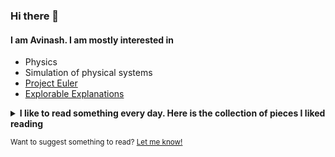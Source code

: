 ### Hi there 👋

#### I am Avinash. I am mostly interested in

- Physics
- Simulation of physical systems
- [Project Euler](https://projecteuler.net/)
- [Explorable Explanations](https://explorabl.es/)

<details>
<summary><strong>I like to read something every day. Here is the collection of pieces I liked reading</strong></summary>

- \[[Windows brings out the Rorschach test in everyone](https://devblogs.microsoft.com/oldnewthing/20030825-00/?p=42803)\], \[[Who is the child in the old Microsoft certificates?](https://www.reddit.com/r/windows/comments/1bevudl/who_is_the_child_in_the_old_microsoft_certificates/)\]
- [Letter from Iddin-Sin to Zinu](https://en.wikipedia.org/wiki/Letter_from_Iddin-Sin_to_Zinu)
- \[[3.141592653589793238462643383279502884197169399375105820974944592.com](https://web.archive.org/web/20040714070100/http://3.141592653589793238462643383279502884197169399375105820974944592.com/)\], \[[ee.eeeeeeeeeeeeeeeeeeeeeeeeeeeeeeeeeeeeeeeeeeeeeeeeeeeeeeeeeeeeeee.ee](http://ee.eeeeeeeeeeeeeeeeeeeeeeeeeeeeeeeeeeeeeeeeeeeeeeeeeeeeeeeeeeeeeee.ee/)\]
- [If I sliced the universe in half, would the slice go through a star?](https://physics.stackexchange.com/q/388802)
- \[[Even more pi in the sky: Calculating 100 trillion digits of pi on Google Cloud](https://cloud.google.com/blog/products/compute/calculating-100-trillion-digits-of-pi-on-google-cloud)\], \[[Pi delivery](https://pi.delivery/)\]
- \[[Writing in Pilish](http://www.cadaeic.net/pilish.htm)\], \[[Near a Raven](http://www.cadaeic.net/naraven.htm)\], \[[Cadaeic Cadenza](http://www.cadaeic.net/cadenza.htm)\]
- [Someone’s Been Messing With My Subnormals!](https://moyix.blogspot.com/2022/09/someones-been-messing-with-my-subnormals.html)
- [How Many Decimals of Pi Do We Really Need?](https://www.jpl.nasa.gov/edu/news/2016/3/16/how-many-decimals-of-pi-do-we-really-need/)
- [My Hardest Bug Ever](https://www.gamedeveloper.com/programming/my-hardest-bug-ever)
- [Von Neumann and Nobert Weiner](https://richardhartersworld.com/weiner/)
- [Pele: When India fell in and out of love with the 'wizard of football'](https://www.bbc.com/news/world-asia-india-63869476)
- [Ailing Brussels: Portrait of a city where inequalities operate in a vicious circle](https://bxl-malade.medor.coop/)
- [Discovered in the deep: the incredible fish with a transparent head](https://www.theguardian.com/environment/2022/aug/31/barreleye-incredible-fish-with-a-transparent-head)
- [Abdus Salam: The real story of Pakistan's Nobel prize winner](https://www.dawn.com/news/1311473/abdus-salam-the-real-story-of-pakistans-nobel-prize-winner)
- [Writer Evan Ratliff Tried to Vanish: Here's What Happened](https://www.wired.com/2009/11/ff-vanish2/)
- [Are Telescopes the Only Way to Find Dark Matter?](https://www.scientificamerican.com/article/are-telescopes-the-only-way-to-find-dark-matter/)
- [Son Doong 360: Exploring the world's largest cave](https://www.nationalgeographic.com/news-features/son-doong-cave/2/#s=pano37)
- [What a Tiny Masterpiece Reveals About Power and Beauty](https://www.nytimes.com/interactive/2021/04/02/arts/design/shah-jahan-chitarman.html)
- [Who Gets to Breathe Clean Air in New Delhi?](https://www.nytimes.com/interactive/2020/12/17/world/asia/india-pollution-inequality.html)
- [Buffalo buffalo Buffalo buffalo buffalo buffalo Buffalo buffalo](https://en.wikipedia.org/wiki/Buffalo_buffalo_Buffalo_buffalo_buffalo_buffalo_Buffalo_buffalo)
- [The Awesomest 7-Year Postdoc or: How I Learned to Stop Worrying and Love the Tenure-Track Faculty Life](https://blogs.scientificamerican.com/guest-blog/the-awesomest-7-year-postdoc-or-how-i-learned-to-stop-worrying-and-love-the-tenure-track-faculty-life/)
- [What effects would a change in the nature of human sexuality have on society and infrastructure?](https://worldbuilding.stackexchange.com/a/2613)
- \[[Through a Glass, Darkly](https://www.planetary.org/articles/through-a-glass-darkly)\], \[[Flawed beauties](https://www.planetary.org/articles/20150202-flawed-beauties)\]
- [A Path Less Taken to the Peak of the Math World](https://www.quantamagazine.org/a-path-less-taken-to-the-peak-of-the-math-world-20170627/)
- [Should I seek professional help because I have a lot of math books?](https://academia.stackexchange.com/questions/156189/should-i-seek-professional-help-because-i-have-a-lot-of-math-books)

- \[[Welcome to the land that no country wants][birt1]\], \[[American plans to use 'his' piece of Africa for advancement of science][birt2]\]

  [birt1]: <https://www.theguardian.com/world/2016/mar/03/welcome-to-the-land-that-no-country-wants-bir-tawil>
  [birt2]: <https://www.theguardian.com/world/2014/jul/16/american-claim-africa-science-jeremiah-heaton-egypt-sudan>
- \[[What happened to Myanmar's ghosts?][myan1]\], \[[Inside Burma’s ghost town capital city, which is 4 times the size of London with a fraction of the population][myan2]\]
  
  [myan1]: <http://www.bbc.com/travel/story/20191112-what-happened-to-myanmars-ghosts>
  [myan2]: <https://www.independent.co.uk/travel/inside-burma-s-ghost-town-capital-city-which-4-times-size-london-fraction-population-a7805081.html>
- [Gravity, Gizmos, and a Grand Theory of Interstellar Travel](https://www.wired.com/story/mach-effect-thrusters-interstellar-travel/)
- [Truly, madly, deeply: meet the people turning their basements into secret fantasy worlds](https://www.theguardian.com/lifeandstyle/2020/aug/30/truly-madly-deeply-meet-the-people-turning-their-basements-into-secret-fantasy-worlds)
- [Epic flood sends cavers scrambling for their lives](https://www.nationalgeographic.com/adventure/2018/10/flood-escape-deepest-cave-veryovkina-abkhazia/)
- [Islanders running out of isolation: Tim McGirk in the Andaman Islands reports on the fate of the Sentinelese](https://www.independent.co.uk/news/world/islanders-running-out-of-isolation-tim-mcgirk-in-the-andaman-islands-reports-on-the-fate-of-the-1477566.html) <!-- https://books.google.co.in/books?id=TZOvYPBrxl0C&pg=PA287&redir_esc=y#v=onepage&q&f=false (check the reference of this chapter, Pandit and Chattopadhyay, 1993) -->
- \[[Nicolas Bourbaki: The greatest mathematician who never was][bou1]\], \[[Nicolas Bourbaki][bou2]\]
  
  [bou1]: <https://theconversation.com/nicolas-bourbaki-the-greatest-mathematician-who-never-was-122845>
  [bou2]: <https://en.wikipedia.org/wiki/Nicolas_Bourbaki>
- \[[An Unprecedented Look at a Young Woman’s Face Transplant][face1]\], \[[How a Transplanted Face Transformed Katie Stubblefield’s Life][face2]\], \[[Building Katie’s New Face][face3]\], \[[The Emotional Journey of Photographing a Face Transplant][face4]\]
  
  [face1]: <https://www.nationalgeographic.com/magazine/2018/09/face-transplant-katie-stubblefield-photography-interactive/>
  [face2]: <https://www.nationalgeographic.com/magazine/2018/09/face-transplant-katie-stubblefield-story-identity-surgery-science/>
  [face3]: <https://www.nationalgeographic.com/magazine/2018/09/face-transplant-katie-stubblefield-surgery-timeline-interactive/>
  [face4]: <https://www.nationalgeographic.com/culture/2018/08/face-transplant-surgery-photography-maggie-steber-lynn-johnson/>
- [The Strange Lure of Other People's Photos](https://www.nytimes.com/2020/07/30/magazine/the-strange-lure-of-other-peoples-photos.html)
- [Cosmologists Debate How Fast the Universe Is Expanding](https://www.quantamagazine.org/cosmologists-debate-how-fast-the-universe-is-expanding-20190808/)
- [Why we should explore Venus before Mars](https://mashable.com/feature/venus-mars-space-exploration/)
- [The Devastating Decline of a Brilliant Young Coder](https://www.wired.com/story/lee-holloway-devastating-decline-brilliant-young-coder/)
- [How To Become A Centaur](https://jods.mitpress.mit.edu/pub/issue3-case/release/6)

<!--

TO READ:
========
- [A question on probability](https://math.stackexchange.com/questions/4811983/game-theory-probability-interview-question)
- [UN and the armed conflicts](https://politics.stackexchange.com/questions/82825/have-un-forces-ever-successfully-defended-a-region)
- [The web is dead](https://www.wired.com/2010/08/ff-webrip/)
- [Atlanta airport](https://edition.cnn.com/interactive/2013/11/travel/atl24/index.html)
- [Hotel Death](https://edition.cnn.com/interactive/2014/04/world/india-hotel-death/index.html)
- [Salman Rushdie on Midnight's Children at 40: 'India is no longer the country of this novel'](https://www.theguardian.com/books/2021/apr/03/salman-rushdie-on-midnights-children-at-40-india-is-no-longer-the-country-of-this-novel)
- [w](https://www.thehindu.com/sci-tech/science/this-is-a-wonderful-time-to-work-on-black-holes-astrophysicist-parameswaran-ajith/article33581757.ece)
- [Sci-Hub](https://arxiv.org/pdf/2006.14979.pdf)
- [Pradeep Mutalik's Puzzle](https://www.quantamagazine.org/three-math-puzzles-inspired-by-john-horton-conway-20201015/)
- [What is the Geometry of the Universe?](https://www.quantamagazine.org/what-is-the-geometry-of-the-universe-20200316/)
- [The map of mathematics](https://www.quantamagazine.org/the-map-of-mathematics-20200213/)
- [C program for multiplication without using `*` or `+` operator](https://codegolf.stackexchange.com/a/18270)

From my older list:
- [The Iranian Smugglers Trafficking Fuel Into Pakistan](https://www.wired.com/story/fuel-smugglers-photos/)
- [Inside the Hunt for Russia’s Most Notorious Hacker](https://www.wired.com/2017/03/russian-hacker-spy-botnet/)
- [The Last Death-Defying Honey Hunter of Nepal](https://www.nationalgeographic.com/magazine/2017/07/honey-hunters-bees-climbing-nepal/)
- [Neuroscience: The man who saw time stand still](https://www.bbc.com/future/article/20140624-the-man-who-saw-time-freeze)
- [Developing physics identities](https://doi.org/10.1063/PT.3.3169)
- [Go Inside These World-Famous, Rarely Seen River Caves](https://www.nationalgeographic.com/adventure/destinations/europe/slovenia/photos-hidden-river-caves/)

From [Library of Scrolls](https://libraryofscroll.com/):
- https://www.wired.com/story/facebook-mark-zuckerberg-lost-notebook/
- https://web.archive.org/web/20080213082423/http://www.marginalia.org/dfw_kenyon_commencement.html
- https://pmarchive.com/guide_to_career_planning_part1.html?s=08
- http://paulgraham.com/genius.html

For other kind of articles: https://www.futilitycloset.com/

- Cities in Asia but not in India: <https://iafisher.com/projects/cities/asia/share/147534>
- Cities in Europe: <https://iafisher.com/projects/cities/europe/share/138230>
- Cities in Africa (31st August 2022): <https://iafisher.com/projects/cities/africa/share/673734>
- Cities in South America (31st August 2022): <https://iafisher.com/projects/cities/south-america/share/673746>
- Cities in Europe (31st August 2022): <https://iafisher.com/projects/cities/europe/share/673893>
- Cities in Asia (12th Sept 2022, Incomplete): <https://iafisher.com/projects/cities/asia/share/681723>

HAVE READ:
==========
- [A mathematical model for the determination of total area under glucose tolerance and other metabolic curves](https://pubmed.ncbi.nlm.nih.gov/8137688/)
- [Niger. Il mistero delle fortezze nel deserto; a Djado un miraggio di cui nessuno conosce la storia](https://www.repubblica.it/viaggi/2023/06/05/news/niger_mistero_fortezze_deserto-403258406/)
- [Socialite, Widow, Jeweller, Spy: How a GRU Agent Charmed Her Way Into NATO Circles in Italy](https://www.bellingcat.com/news/2022/08/25/socialite-widow-jeweller-spy-how-a-gru-agent-charmed-her-way-into-nato-circles-in-italy/)
- \[[When Art, Architecture and Commerce Collided: The BEST Products Showrooms by SITE][sit1]\], \[[BEST Products Company Buildings][sit2]\], \[[Isuzu Space Station Children’s Plaza][sit3]\], \[[Highway 86][sit4]\], \[[More][sit5]\]

  [sit1]: <https://www.archdaily.com/778003/the-intersection-of-art-and-architecture-the-best-products-showrooms-by-site-sculpture-in-the-environment>
  [sit2]: <https://www.siteenvirodesign.com/content/best-products>
  [sit3]: <https://www.siteenvirodesign.com/content/isuzu-space-station>
  [sit4]: <https://www.siteenvirodesign.com/content/highway-86>
  [sit5]: <https://www.siteenvirodesign.com/gallery-collections/galleries>

- [Playboy Interview: Steve Jobs](http://reprints.longform.org/playboy-interview-steve-jobs) (Only the later half starting when he talks about his parents,)
- [My trip to PyCon Namibia](https://www.juanlu.space/posts/2019/03/07/my-trip-to-pycon-namibia/)
- \[[Is there a place in academia for a physicist who reads mostly about math?][que1]\], \[[Is there a place in academia for someone who compulsively solves every problem on their own?][que2]\], \[[How to stop hopping the learning chain and actually begin somewhere?][que3]\]

  [que1]: <https://academia.stackexchange.com/q/79796>
  [que2]: <https://academia.stackexchange.com/q/78068>
  [que3]: <https://academia.stackexchange.com/q/89032>

- [My face blindness is embarrassing – but it tells me a lot about other people](https://www.theguardian.com/lifeandstyle/2020/aug/30/my-face-blindness-is-embarrassing-but-it-tells-me-a-lot-about-other-people)
- [Sex, Beer, and Coding: Inside Facebook’s Wild Early Days](https://www.wired.com/story/sex-beer-and-coding-inside-facebooks-wild-early-days)
- \[[River (typography)][wiki]\], \[[Avoiding “rivers” in successive lines of type][stk1]\], \[[How to define the badness of a river?][stk2]\],\
  \[[Are there any open research problems in the world of TeX?][stk3]\]

  [wiki]: <https://en.wikipedia.org/wiki/River_%28typography%29>
  [stk1]: <https://tex.stackexchange.com/questions/4507/avoiding-rivers-in-successive-lines-of-type>
  [stk2]: <https://tex.stackexchange.com/questions/29049/how-to-define-the-badness-of-a-river>
  [stk3]: <https://tex.stackexchange.com/questions/128454/are-there-any-open-research-problems-in-the-world-of-tex>
-->

</details>

<sub>Want to suggest something to read? [Let me know!](https://github.com/anand-avinash/anand-avinash/issues/new?labels=Reading&title=Reading+suggestion)</sub>
